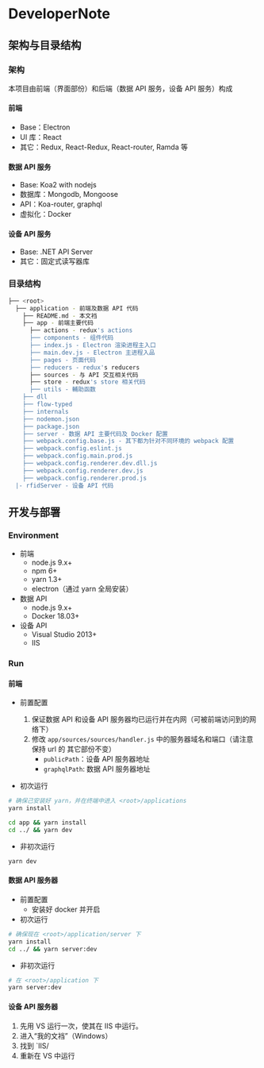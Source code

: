# DeveloperNote

## 架构与目录结构

### 架构

本项目由前端（界面部份）和后端（数据 API 服务，设备 API 服务）构成

#### 前端

- Base：Electron
- UI 库：React
- 其它：Redux, React-Redux, React-router, Ramda 等

#### 数据 API 服务

- Base: Koa2 with nodejs
- 数据库：Mongodb, Mongoose
- API：Koa-router, graphql
- 虚拟化：Docker

#### 设备 API 服务

- Base: .NET API Server
- 其它：固定式读写器库

### 目录结构

```bash
├── <root>
  ├── application - 前端及数据 API 代码
    ├── README.md - 本文裆
    ├── app - 前端主要代码
      ├── actions - redux's actions
      ├── components - 组件代码
      ├── index.js - Electron 渲染进程主入口
      ├── main.dev.js - Electron 主进程入品
      ├── pages - 页面代码
      ├── reducers - redux's reducers
      ├── sources - 与 API 交互相关代码
      ├── store - redux's store 相关代码
      ├── utils - 輔助函数
    ├── dll
    ├── flow-typed
    ├── internals
    ├── nodemon.json
    ├── package.json
    ├── server - 数据 API 主要代码及 Docker 配置
    ├── webpack.config.base.js - 其下都为针对不同环境的 webpack 配置
    ├── webpack.config.eslint.js
    ├── webpack.config.main.prod.js
    ├── webpack.config.renderer.dev.dll.js
    ├── webpack.config.renderer.dev.js
    ├── webpack.config.renderer.prod.js
  |- rfidServer - 设备 API 代码
```

## 开发与部署

### Environment

- 前端
  - node.js 9.x+
  - npm 6+
  - yarn 1.3+
  - electron（通过 yarn 全局安装）
- 数据 API
  - node.js 9.x+
  - Docker 18.03+
- 设备 API
  - Visual Studio 2013+
  - IIS

### Run

#### 前端

- 前置配置
  1. 保证数据 API 和设备 API 服务器均已运行并在内网（可被前端访问到的网络下）
  2. 修改 `app/sources/sources/handler.js` 中的服务器域名和端口（请注意保持 url 的 其它部份不变）
     - `publicPath`：设备 API 服务器地址
     - `graphqlPath`: 数据 API 服务器地址

- 初次运行

```bash
# 确保己安装好 yarn，并在终端中进入 <root>/applications
yarn install

cd app && yarn install
cd ../ && yarn dev
```

- 非初次运行

```bash
yarn dev
```

#### 数据 API 服务器

- 前置配置
  - 安装好 docker 并开启
- 初次运行
```bash
# 确保现在 <root>/application/server 下
yarn install
cd ../ && yarn server:dev
```
- 非初次运行
```bash
# 在 <root>/application 下
yarn server:dev
```

#### 设备 API 服务器

1. 先用 VS 运行一次，使其在 IIS 中运行。
2. 进入“我的文裆”（Windows）
3. 找到 `IIS/
4. 重新在 VS 中运行

